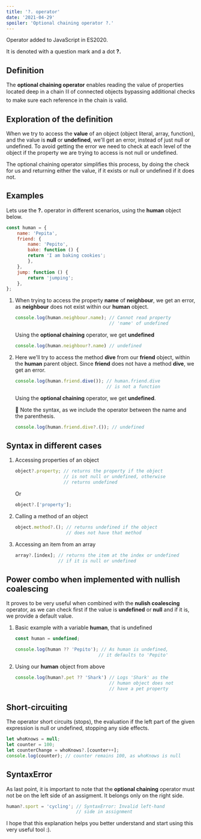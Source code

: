 ```yaml
---
title: '?. operator'
date: '2021-04-29'
spoiler: 'Optional chaining operator ?.'
---
```


Operator added to JavaScript in ES2020.

It is denoted with a question mark and a dot **?.**

## Definition

The **optional chaining operator** enables reading the value of properties located deep in a chain ⛓ of connected objects bypassing additional checks to make sure each reference in the chain is valid.

## Exploration of the definition

When we try to access the **value** of an object (object literal, array, function), and the value is **null** or **undefined**, we'll get an error, instead of just null or undefined.  To avoid getting the error we need to check at each level of the object if the property we are trying to access is not null or undefined.  

The optional chaining operator simplifies this process, by doing the check for us and returning either the value, if it exists or null or undefined if it does not.

## Examples

Lets use the **?.** operator in different scenarios, using the **human** object below.

```js
const human = {
    name: 'Pepita',
    friend: {
        name: 'Pepito',
        bake: function () {
        return 'I am baking cookies';
        },
    },
    jump: function () {
        return 'jumping';
    },
};
```

1. When trying to access the property **name** of **neighbour**, we get an error, as **neighbour** does not exist within our **human** object.

    ```js
    console.log(human.neighbour.name); // Cannot read property 
                                       // 'name' of undefined
    ```

    Using the **optional chaining** operator, we get **undefined**

    ```js
    console.log(human.neighbour?.name) // undefined
    ```

2. Here we'll try to access the method **dive** from our **friend** object, within the **human** parent object.  Since **friend** does not have a method **dive**, we get an error.

    ```js
    console.log(human.friend.dive()); // human.friend.dive 
                                      // is not a function
    ```

    Using the **optional chaining** operator, we get **undefined**.  

    🤔 Note the syntax, as we include the operator between the name and the parenthesis.

    ```js
    console.log(human.friend.dive?.()); // undefined
    ```

## Syntax in different cases

1. Accessing properties of an object

    ```js
    object?.property; // returns the property if the object 
                      // is not null or undefined, otherwise
                      // returns undefined
    ```

    Or

    ```js
    object?.['property'];
    ```

2. Calling a method of an object

    ```js
    object.method?.(); // returns undefined if the object 
                       // does not have that method
    ```

3. Accessing an item from an array

    ```js
    array?.[index]; // returns the item at the index or undefined 
                    // if it is null or undefined
    ```

## Power combo when implemented with **nullish coalescing**

It proves to be very useful when combined with the **nulish coalescing** operator, as we can check first if the value is **undefined** or **null** and if it is, we provide a default value.

1. Basic example with a variable **human**, that is undefined

    ```js
    const human = undefined;

    console.log(human ?? 'Pepito'); // As human is undefined, 
                                   // it defaults to 'Pepito'
    ```

2. Using our **human** object from above

    ```js
    console.log(human?.pet ?? 'Shark') // Logs 'Shark' as the 
                                       // human object does not 
                                       // have a pet property
    ```

## Short-circuiting

The operator short circuits (stops), the evaluation if the left part of the given expression is null or undefined, stopping any side effects.

```js
let whoKnows = null;
let counter = 100;
let counterChange = whoKnows?.[counter++];
console.log(counter); // counter remains 100, as whoKnows is null
```

## SyntaxError

As last point, it is important to note that the **optional chaining** operator must not be on the left side of an assigment.  It belongs only on the right side.

```js
human?.sport = 'cycling'; // SyntaxError: Invalid left-hand 
                          // side in assignment
```

I hope that this explanation helps you better understand and start using this very useful tool :).
